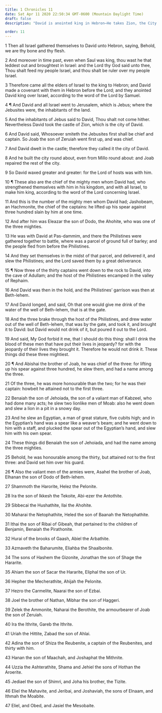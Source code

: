 ```yaml
---
title: 1 Chronicles 11
date: Sat Apr 11 2020 22:50:34 GMT-0600 (Mountain Daylight Time)
draft: false
description: "David is anointed king in Hebron—He takes Zion, the City of David—His valiant warriors are named and their deeds recounted."

order: 11
---
```

    
1 Then all Israel gathered themselves to David unto Hebron, saying, Behold, we are thy bone and thy flesh.

2 And moreover in time past, even when Saul was king, thou wast he that leddest out and broughtest in Israel: and the Lord thy God said unto thee, Thou shalt feed my people Israel, and thou shalt be ruler over my people Israel.

3 Therefore came all the elders of Israel to the king to Hebron; and David made a covenant with them in Hebron before the Lord; and they anointed David king over Israel, according to the word of the Lord by Samuel.

4 ¶ And David and all Israel went to Jerusalem, which is Jebus; where the Jebusites were, the inhabitants of the land.

5 And the inhabitants of Jebus said to David, Thou shalt not come hither. Nevertheless David took the castle of Zion, which is the city of David.

6 And David said, Whosoever smiteth the Jebusites first shall be chief and captain. So Joab the son of Zeruiah went first up, and was chief.

7 And David dwelt in the castle; therefore they called it the city of David.

8 And he built the city round about, even from Millo round about: and Joab repaired the rest of the city.

9 So David waxed greater and greater: for the Lord of hosts was with him.

10 ¶ These also are the chief of the mighty men whom David had, who strengthened themselves with him in his kingdom, and with all Israel, to make him king, according to the word of the Lord concerning Israel.

11 And this is the number of the mighty men whom David had; Jashobeam, an Hachmonite, the chief of the captains: he lifted up his spear against three hundred slain by him at one time.

12 And after him was Eleazar the son of Dodo, the Ahohite, who was one of the three mighties.

13 He was with David at Pas-dammim, and there the Philistines were gathered together to battle, where was a parcel of ground full of barley; and the people fled from before the Philistines.

14 And they set themselves in the midst of that parcel, and delivered it, and slew the Philistines; and the Lord saved them by a great deliverance.

15 ¶ Now three of the thirty captains went down to the rock to David, into the cave of Adullam; and the host of the Philistines encamped in the valley of Rephaim.

16 And David was then in the hold, and the Philistines’ garrison was then at Beth-lehem.

17 And David longed, and said, Oh that one would give me drink of the water of the well of Beth-lehem, that is at the gate.

18 And the three brake through the host of the Philistines, and drew water out of the well of Beth-lehem, that was by the gate, and took it, and brought it to David: but David would not drink of it, but poured it out to the Lord.

19 And said, My God forbid it me, that I should do this thing: shall I drink the blood of these men that have put their lives in jeopardy? for with the jeopardy of their lives they brought it. Therefore he would not drink it. These things did these three mightiest.

20 ¶ And Abishai the brother of Joab, he was chief of the three: for lifting up his spear against three hundred, he slew them, and had a name among the three.

21 Of the three, he was more honourable than the two; for he was their captain: howbeit he attained not to the first three.

22 Benaiah the son of Jehoiada, the son of a valiant man of Kabzeel, who had done many acts; he slew two lionlike men of Moab: also he went down and slew a lion in a pit in a snowy day.

23 And he slew an Egyptian, a man of great stature, five cubits high; and in the Egyptian’s hand was a spear like a weaver’s beam; and he went down to him with a staff, and plucked the spear out of the Egyptian’s hand, and slew him with his own spear.

24 These things did Benaiah the son of Jehoiada, and had the name among the three mighties.

25 Behold, he was honourable among the thirty, but attained not to the first three: and David set him over his guard.

26 ¶ Also the valiant men of the armies were, Asahel the brother of Joab, Elhanan the son of Dodo of Beth-lehem.

27 Shammoth the Harorite, Helez the Pelonite.

28 Ira the son of Ikkesh the Tekoite, Abi-ezer the Antothite.

29 Sibbecai the Hushathite, Ilai the Ahohite.

30 Maharai the Netophathite, Heled the son of Baanah the Netophathite.

31 Ithai the son of Ribai of Gibeah, that pertained to the children of Benjamin, Benaiah the Pirathonite.

32 Hurai of the brooks of Gaash, Abiel the Arbathite.

33 Azmaveth the Baharumite, Eliahba the Shaalbonite.

34 The sons of Hashem the Gizonite, Jonathan the son of Shage the Hararite.

35 Ahiam the son of Sacar the Hararite, Eliphal the son of Ur.

36 Hepher the Mecherathite, Ahijah the Pelonite.

37 Hezro the Carmelite, Naarai the son of Ezbai.

38 Joel the brother of Nathan, Mibhar the son of Haggeri.

39 Zelek the Ammonite, Naharai the Berothite, the armourbearer of Joab the son of Zeruiah.

40 Ira the Ithrite, Gareb the Ithrite.

41 Uriah the Hittite, Zabad the son of Ahlai.

42 Adina the son of Shiza the Reubenite, a captain of the Reubenites, and thirty with him.

43 Hanan the son of Maachah, and Joshaphat the Mithnite.

44 Uzzia the Ashterathite, Shama and Jehiel the sons of Hothan the Aroerite.

45 Jediael the son of Shimri, and Joha his brother, the Tizite.

46 Eliel the Mahavite, and Jeribai, and Joshaviah, the sons of Elnaam, and Ithmah the Moabite.

47 Eliel, and Obed, and Jasiel the Mesobaite.
